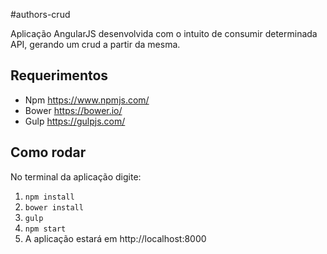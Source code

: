 #authors-crud

Aplicação AngularJS desenvolvida com o intuito de consumir determinada API, gerando um crud a partir da mesma.

## Requerimentos
- Npm https://www.npmjs.com/
- Bower https://bower.io/
- Gulp https://gulpjs.com/

## Como rodar
No terminal da aplicação digite:
1. ```npm install```
2. ```bower install```
3. ```gulp```
4. ```npm start```
5. A aplicação estará em http://localhost:8000
